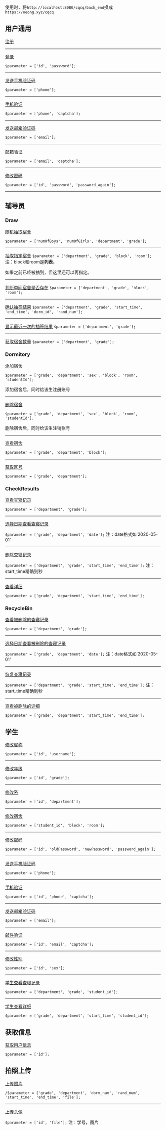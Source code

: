 使用时，将`http://localhost:8080/cqcq/back_end`换成`https://oeong.xyz/cqcq`

## 用户通用

[注册](https://oeong.xyz/cqcq/public/index.php/api/user/sign)

---

[登录](https://oeong.xyz/cqcq/public/index.php/api/user/login)

`$parameter = ['id', 'password'];`

---

[发送手机验证码](https://oeong.xyz/cqcq/public/index.php/api/forget/sendSms)

`$parameter = ['phone'];`

---

[手机验证](https://oeong.xyz/cqcq/public/index.php/api/forget/verifyPhone)

`$parameter = ['phone', 'captcha'];`

---

[发送邮箱验证码](https://oeong.xyz/cqcq/public/index.php/api/forget/sendMailCaptcha)

`$parameter = ['email'];`

---

[邮箱验证](https://oeong.xyz/cqcq/public/index.php/api/forget/verifyEmail)

`$parameter = ['email', 'captcha'];`

---

[修改密码](https://oeong.xyz/cqcq/public/index.php/api/forget/changePassword)

`$parameter = ['id', 'password', 'password_again'];`

---

## 辅导员

### Draw

[随机抽取宿舍](https://oeong.xyz/cqcq/public/index.php/api/Draw/draw)

`$parameter = ['numOfBoys', 'numOfGirls', 'department', 'grade'];`

---

[抽取指定宿舍](https://oeong.xyz/cqcq/public/index.php/api/Draw/customize)
`$parameter = ['department', 'grade', 'block', 'room'];`
注：block和room是**列表**。

如果之前已经被抽到，但这里还可以再指定。

---

[判断单间宿舍是否存在](https://oeong.xyz/cqcq/public/index.php/api/Draw/doesItExist)
`$parameter = ['department', 'grade', 'block', 'room'];`

---

[确认抽签结果](https://oeong.xyz/cqcq/public/index.php/api/draw/verifyResults)
`$parameter = ['department', 'grade', 'start_time', 'end_time', 'dorm_id', 'rand_num'];`

---
[显示最近一次的抽签结果](https://oeong.xyz/cqcq/public/index.php/api/draw/displayRecentResults)
`$parameter = ['department', 'grade'];`

---
[获取宿舍数量](https://oeong.xyz/cqcq/public/index.php/api/draw/getNumber)
`$parameter = ['department', 'grade'];`

### Dormitory

[添加宿舍](https://oeong.xyz/cqcq/public/index.php/api/dormitory/insert)

`$parameter = ['grade', 'department', 'sex', 'block', 'room', 'studentId'];`

添加宿舍后，同时给该生注册账号

---

[删除宿舍](https://oeong.xyz/cqcq/public/index.php/api/dormitory/delete)

`$parameter = ['grade', 'department', 'sex', 'block', 'room', 'studentId'];`

删除宿舍后，同时给该生注销账号

---

[查看宿舍](https://oeong.xyz/cqcq/public/index.php/api/dormitory/examine)

`$parameter = ['grade', 'department', 'block'];`

---

[获取区号](https://oeong.xyz/cqcq/public/index.php/api/dormitory/getBlock)

`$parameter = ['grade', 'department'];`

### CheckResults

[查看查寝记录](https://oeong.xyz/cqcq/public/index.php/api/Checkresults/checkRecords)

`$parameter = ['department', 'grade'];`

---
[选择日期查看查寝记录](https://oeong.xyz/cqcq/public/index.php/api/Checkresults/specifiedDate)

`$parameter = ['grade', 'department', 'date'];`
注：date格式如'2020-05-01'

---
[删除查寝记录](https://oeong.xyz/cqcq/public/index.php/api/Checkresults/deleteRecord)

`$parameter = ['department', 'grade', 'start_time', 'end_time'];`
注：start_time精确到秒

---

[查看详细](https://oeong.xyz/cqcq/public/index.php/api/Checkresults/viewDetails)

`$parameter = ['grade', 'department', 'start_time', 'end_time'];`

### RecycleBin

[查看被删除的查寝记录](https://oeong.xyz/cqcq/public/index.php/api/Recyclebin/checkDeletedRecords)

`$parameter = ['department', 'grade'];`

---
[选择日期查看被删除的查寝记录](https://oeong.xyz/cqcq/public/index.php/api/Recyclebin/specifiedDeletedDate)

`$parameter = ['grade', 'department', 'date'];`
注：date格式如'2020-05-01'

---
[恢复查寝记录](https://oeong.xyz/cqcq/public/index.php/api/Recyclebin/recoverRecord)

`$parameter = ['department', 'grade', 'start_time', 'end_time'];`
注：start_time精确到秒

---

[查看被删除的详细](https://oeong.xyz/cqcq/public/index.php/api/Recyclebin/viewDeletedDetails)

`$parameter = ['grade', 'department', 'start_time', 'end_time'];`

## 学生

[修改昵称](https://oeong.xyz/cqcq/public/index.php/api/change/changeUsername)

`$parameter = ['id', 'username'];`

---

[修改年级](https://oeong.xyz/cqcq/public/index.php/api/change/changeGrade)

`$parameter = ['id', 'grade'];`

---

[修改系](https://oeong.xyz/cqcq/public/index.php/api/change/changeDepartment)

`$parameter = ['id', 'department'];`

---

[修改宿舍](https://oeong.xyz/cqcq/public/index.php/api/change/changeDormNumber)

`$parameter = ['student_id', 'block', 'room'];`

---

[修改密码](https://oeong.xyz/cqcq/public/index.php/api/change/changePassword)

`$parameter = ['id', 'oldPassword', 'newPassword', 'password_again'];`

---

[发送手机验证码](https://oeong.xyz/cqcq/public/index.php/api/change/sendMessage)

`$parameter = ['phone'];`

---

[手机验证](https://oeong.xyz/cqcq/public/index.php/api/change/verifyModifyPhone)

`$parameter = ['id', 'phone', 'captcha'];`

---

[发送邮箱验证码](https://oeong.xyz/cqcq/public/index.php/api/change/sendMail)

`$parameter = ['email'];`

---

[邮件验证](https://oeong.xyz/cqcq/public/index.php/api/change/verifyModifyEmail)

`$parameter = ['id', 'email', 'captcha'];`

---

[修改性别](https://oeong.xyz/cqcq/public/index.php/api/change/changeSex)

`$parameter = ['id', 'sex'];`

---

[学生查看查寝记录](https://oeong.xyz/cqcq/public/index.php/api/Checkresults/studentCheckRecords)

`$parameter = ['department', 'grade', 'student_id'];`

---
[学生查看详细](https://oeong.xyz/cqcq/public/index.php/api/Checkresults/studentCheckRecords)

`$parameter = ['grade', 'department', 'start_time', 'student_id'];`


## 获取信息

[获取用户信息](https://oeong.xyz/cqcq/public/index.php/api/getinfo/gethomeinfo)

`$parameter = ['id'];`


## 拍照上传

[上传照片](https://oeong.xyz/cqcq/public/index.php/api/Record/uploadPhoto)

`/$parameter = ['grade', 'department', 'dorm_num', 'rand_num', 'start_time', 'end_time', 'file'];`

---

[上传头像](https://oeong.xyz/cqcq/public/index.php/api/Record/uploadFaceUrl)

`$parameter = ['id', 'file'];`
注：学号，图片
